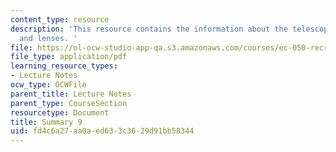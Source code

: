 ```yaml
---
content_type: resource
description: 'This resource contains the information about the telescope, pendulums
  and lenses. '
file: https://ol-ocw-studio-app-qa.s3.amazonaws.com/courses/ec-050-recreate-experiments-from-history-inform-the-future-from-the-past-galileo-january-iap-2010/fd4c6a27aa0aed633c3629d91bb58344_MITEC_050IAP10_sum09.pdf
file_type: application/pdf
learning_resource_types:
- Lecture Notes
ocw_type: OCWFile
parent_title: Lecture Notes
parent_type: CourseSection
resourcetype: Document
title: Summary 9
uid: fd4c6a27-aa0a-ed63-3c36-29d91bb58344
---
```

